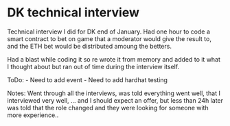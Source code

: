 # DK technical interview

Technical interview I did for DK end of January.
Had one hour to code a smart contract to bet on game that a moderator would give the result to,
and the ETH bet would be distributed amoung the betters.

Had a blast while coding it so re wrote it from memory and added to it what I thought about but ran out of time during the interview itself.

ToDo: 
    - Need to add event
    - Need to add hardhat testing



Notes: Went through all the interviews, was told everything went well, that I interviewed very well, ... and I should expect an offer, but less than 24h later was told that the role changed and they were looking for someone with more experience..
